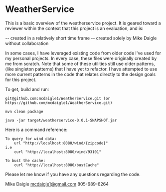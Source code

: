 # WeatherService
This is a basic overview of the weatherservice project.  It is geared toward a reviewer within the
context that this project is an evaluation, and is:

-- created in a relatively short time frame
-- created solely by Mike Daigle without collaboration

In some cases, I have leveraged existing code from older code I've used for my personal projects.  In every case,
these files were originally created by me from scratch.  Note that some of these utilities still use older patterns,
(like singleton patterns) that I have yet to refactor.  I have attempted to use more current patterns in the code that
relates directly to the design goals for this project.

To get, build and run:

    git@github.com:mcdaigle1/WeatherService.git (or https://github.com/mcdaigle1/WeatherService.git)

    mvn clean package

    java -jar target/weatherservice-0.0.1-SNAPSHOT.jar

Here is a command reference:

    To query for wind data:
        url "http://localhost:8080/wind/{zipcode}"
    i.e
        curl "http://localhost:8080/wind/93101"

    To bust the cache:
        curl "http://localhost:8080/bustCache"

Please let me know if you have any questions regarding the code.

Mike Daigle
mcdaigle1@gmail.com
805-689-6264

